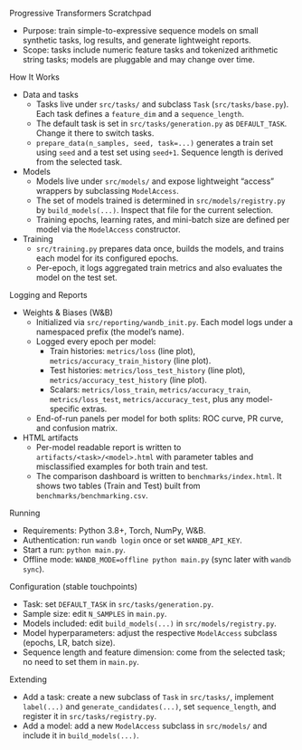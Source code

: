 Progressive Transformers Scratchpad

- Purpose: train simple-to-expressive sequence models on small synthetic tasks, log results, and generate lightweight reports.
- Scope: tasks include numeric feature tasks and tokenized arithmetic string tasks; models are pluggable and may change over time.

How It Works

- Data and tasks
  - Tasks live under `src/tasks/` and subclass `Task` (`src/tasks/base.py`). Each task defines a `feature_dim` and a `sequence_length`.
  - The default task is set in `src/tasks/generation.py` as `DEFAULT_TASK`. Change it there to switch tasks.
  - `prepare_data(n_samples, seed, task=...)` generates a train set using `seed` and a test set using `seed+1`. Sequence length is derived from the selected task.
- Models
  - Models live under `src/models/` and expose lightweight “access” wrappers by subclassing `ModelAccess`.
  - The set of models trained is determined in `src/models/registry.py` by `build_models(...)`. Inspect that file for the current selection.
  - Training epochs, learning rates, and mini-batch size are defined per model via the `ModelAccess` constructor.
- Training
  - `src/training.py` prepares data once, builds the models, and trains each model for its configured epochs.
  - Per-epoch, it logs aggregated train metrics and also evaluates the model on the test set.

Logging and Reports

- Weights & Biases (W&B)
  - Initialized via `src/reporting/wandb_init.py`. Each model logs under a namespaced prefix (the model’s name).
  - Logged every epoch per model:
    - Train histories: `metrics/loss` (line plot), `metrics/accuracy_train_history` (line plot).
    - Test histories: `metrics/loss_test_history` (line plot), `metrics/accuracy_test_history` (line plot).
    - Scalars: `metrics/loss_train`, `metrics/accuracy_train`, `metrics/loss_test`, `metrics/accuracy_test`, plus any model-specific extras.
  - End-of-run panels per model for both splits: ROC curve, PR curve, and confusion matrix.
- HTML artifacts
  - Per-model readable report is written to `artifacts/<task>/<model>.html` with parameter tables and misclassified examples for both train and test.
  - The comparison dashboard is written to `benchmarks/index.html`. It shows two tables (Train and Test) built from `benchmarks/benchmarking.csv`.

Running

- Requirements: Python 3.8+, Torch, NumPy, W&B.
- Authentication: run `wandb login` once or set `WANDB_API_KEY`.
- Start a run: `python main.py`.
- Offline mode: `WANDB_MODE=offline python main.py` (sync later with `wandb sync`).

Configuration (stable touchpoints)

- Task: set `DEFAULT_TASK` in `src/tasks/generation.py`.
- Sample size: edit `N_SAMPLES` in `main.py`.
- Models included: edit `build_models(...)` in `src/models/registry.py`.
- Model hyperparameters: adjust the respective `ModelAccess` subclass (epochs, LR, batch size).
- Sequence length and feature dimension: come from the selected task; no need to set them in `main.py`.

Extending

- Add a task: create a new subclass of `Task` in `src/tasks/`, implement `label(...)` and `generate_candidates(...)`, set `sequence_length`, and register it in `src/tasks/registry.py`.
- Add a model: add a new `ModelAccess` subclass in `src/models/` and include it in `build_models(...)`.
